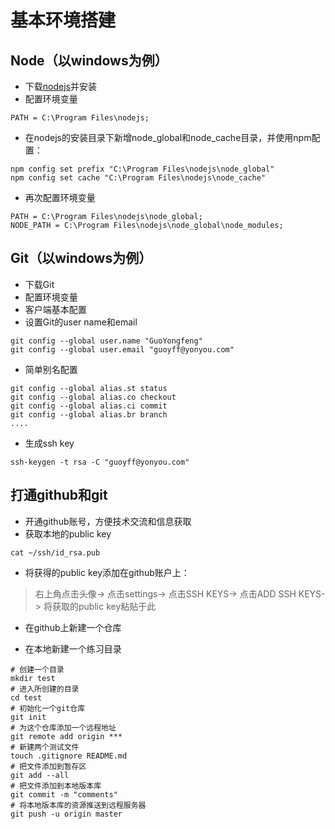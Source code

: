 # 基本环境搭建

## Node（以windows为例）

- 下载[nodejs](https://nodejs.org/)并安装
- 配置环境变量

```
PATH = C:\Program Files\nodejs;
```

- 在nodejs的安装目录下新增node_global和node_cache目录，并使用npm配置：

```
npm config set prefix "C:\Program Files\nodejs\node_global" 
npm config set cache "C:\Program Files\nodejs\node_cache"
```

- 再次配置环境变量

```
PATH = C:\Program Files\nodejs\node_global;
NODE_PATH = C:\Program Files\nodejs\node_global\node_modules;
```


## Git（以windows为例）

- 下载Git
- 配置环境变量
- 客户端基本配置
- 设置Git的user name和email

``` 
git config --global user.name "GuoYongfeng"
git config --global user.email "guoyff@yonyou.com"
```

- 简单别名配置

```
git config --global alias.st status
git config --global alias.co checkout
git config --global alias.ci commit
git config --global alias.br branch
....

```

- 生成ssh key

```
ssh-keygen -t rsa -C "guoyff@yonyou.com"
```

## 打通github和git

- 开通github账号，方便技术交流和信息获取
- 获取本地的public key

```
cat ~/ssh/id_rsa.pub
```

- 将获得的public key添加在github账户上：

> 右上角点击头像-> 点击settings-> 点击SSH KEYS-> 点击ADD SSH KEYS-> 将获取的public key粘贴于此

- 在github上新建一个仓库

- 在本地新建一个练习目录

```
# 创建一个目录
mkdir test
# 进入所创建的目录
cd test
# 初始化一个git仓库
git init
# 为这个仓库添加一个远程地址
git remote add origin ***
# 新建两个测试文件
touch .gitignore README.md
# 把文件添加到暂存区
git add --all
# 把文件添加到本地版本库
git commit -m "comments"
# 将本地版本库的资源推送到远程服务器
git push -u origin master
```
